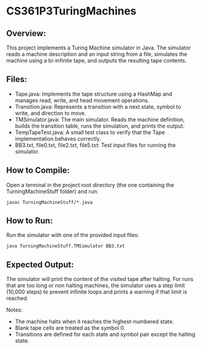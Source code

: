 # CS361P3TuringMachines

## Overview:
This project implements a Turing Machine simulator in Java. The simulator reads a machine description and an input string from a file, simulates the machine using a bi-infinite tape, and outputs the resulting tape contents.

## Files:
- Tape.java: Implements the tape structure using a HashMap and manages read, write, and head movement operations.
- Transition.java: Represents a transition with a next state, symbol to write, and direction to move.
- TMSimulator.java: The main simulator. Reads the machine definition, builds the transition table, runs the simulation, and prints the output.
- TempTapeTest.java: A small test class to verify that the Tape implementation behaves correctly.
- BB3.txt, file0.txt, file2.txt, file5.txt: Test input files for running the simulator.

## How to Compile:
Open a terminal in the project root directory (the one containing the TurningMachineStuff folder) and run:

    javac TurningMachineStuff/*.java

## How to Run:
Run the simulator with one of the provided input files:

    java TurningMachineStuff.TMSimulator BB3.txt

## Expected Output:
The simulator will print the content of the visited tape after halting. For runs that are too long or non halting machines, the simulator uses a step limit (10,000 steps) to prevent infinite loops and prints a warning if that limit is reached.

Notes:
- The machine halts when it reaches the highest-numbered state.
- Blank tape cells are treated as the symbol 0.
- Transitions are defined for each state and symbol pair except the halting state.
